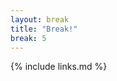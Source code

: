 ```yaml
---
layout: break
title: "Break!"
break: 5
---
```

<!-- This is a "break" episode -->



{% include links.md %}
